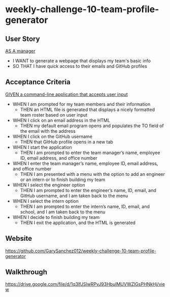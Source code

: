 # weekly-challenge-10-team-profile-generator

## **User Story**
<u>AS A manager</u>
* I WANT to generate a webpage that displays my team's basic info
* SO THAT I have quick access to their emails and GitHub profiles

## **Acceptance Criteria**
<u>GIVEN a command-line application that accepts user input</u>
* WHEN I am prompted for my team members and their information
    * THEN an HTML file is generated that displays a nicely formatted team roster based on user input
* WHEN I click on an email address in the HTML
    * THEN my default email program opens and populates the TO field of the email with the address
* WHEN I click on the GitHub username
    * THEN that GitHub profile opens in a new tab
* WHEN I start the application
    * THEN I am prompted to enter the team manager’s name, employee ID, email address, and office number
* WHEN I enter the team manager’s name, employee ID, email address, and office number
    * THEN I am presented with a menu with the option to add an engineer or an intern or to finish building my team
* WHEN I select the engineer option
    * THEN I am prompted to enter the engineer’s name, ID, email, and GitHub username, and I am taken back to the menu
* WHEN I select the intern option
    * THEN I am prompted to enter the intern’s name, ID, email, and school, and I am taken back to the menu
* WHEN I decide to finish building my team
    * THEN I exit the application, and the HTML is generated

## **Website**
https://github.com/GarySanchez012/weekly-challenge-10-team-profile-generator

## **Walkthrough**
https://drive.google.com/file/d/1q3lfJSlwRPvJ93HbuIMUVWZlGsPHNkHj/view